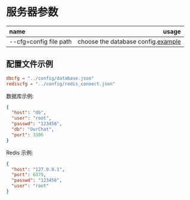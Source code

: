# 服务器参数

| name                   |                                               usage |
| :--------------------- | --------------------------------------------------: |
| --cfg=config file path | choose the database config.[example](#配置文件示例) |

## 配置文件示例

```toml
dbcfg = "../config/database.json"
rediscfg = "../config/redis_connect.json"
```

数据库示例:

```json
{
  "host": "db",
  "user": "root",
  "passwd": "123456",
  "db": "OurChat",
  "port": 3306
}
```

Redis 示例:

```json
{
  "host": "127.0.0.1",
  "port": 6379,
  "passwd": "123456",
  "user": "root"
}
```
